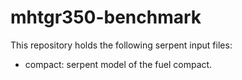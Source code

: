 # mhtgr350-benchmark

This repository holds the following serpent input files:
* compact: serpent model of the fuel compact.